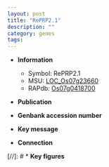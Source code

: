 ```yaml
---
layout: post
title: "RePRP2.1"
description: ""
category: genes
tags: 
---
```


* **Information**  
    + Symbol: RePRP2.1  
    + MSU: [LOC_Os07g23660](http://rice.uga.edu/cgi-bin/ORF_infopage.cgi?orf=LOC_Os07g23660)  
    + RAPdb: [Os07g0418700](http://rapdb.dna.affrc.go.jp/viewer/gbrowse_details/irgsp1?name=Os07g0418700)  

* **Publication**  

* **Genbank accession number**  

* **Key message**  

* **Connection**  

[//]: # * **Key figures**  


